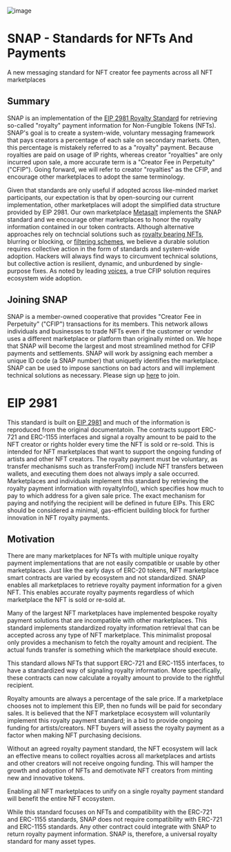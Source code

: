 ![image](https://user-images.githubusercontent.com/11615936/200727236-ff859233-8200-425d-a2e2-7df6883f927a.png)



# SNAP - **S**tandards for **N**FTs **A**nd **P**ayments
A new messaging standard for NFT creator fee payments across all NFT marketplaces

## Summary
SNAP is an implementation of the [EIP 2981 Royalty Standard](https://eips.ethereum.org/EIPS/eip-2981) for retrieving so-called "royalty" payment information for Non-Fungible Tokens (NFTs). SNAP's goal is to create a system-wide, voluntary messaging framework that pays creators a percentage of each sale on secondary markets. Often, this percentage is mistakely referred to as a "royalty" payment. Because royalties are paid on usage of IP rights, whereas creator "royalties" are only incurred upon sale, a more accurate term is a "Creator Fee in Perpetuity" ("CFIP"). Going forward, we will refer to creator "royalties" as the CFIP, and encourage other marketplaces to adopt the same terminology.

Given that standards are only useful if adopted across like-minded market participants, our expectation is that by open-sourcing our current implementation, other marketplaces will adopt the simplified data structure provided by EIP 2981. Our own marketplace [Metasalt](https://metasalt.io) implements the SNAP standard and we encourage other marketplaces to honor the royalty information contained in our token contracts. Although alternative approaches rely on techncial solutions such as [royalty bearing NFTs](https://eips.ethereum.org/EIPS/eip-4910), blurring or blocking, or [filtering schemes](https://github.com/ProjectOpenSea/operator-filter-registry), we believe a durable solution requires collective action in the form of standards and system-wide adoption. Hackers will always find ways to circumvent technical solutions, but collective action is resilient, dynamic, and unburdened by single-purpose fixes. As noted by leading [voices](https://frankdegods.substack.com/p/a-new-solana-nft-standard?sd=pf), a true CFIP solution requires ecosystem wide adoption. 

## Joining SNAP
SNAP is a member-owned cooperative that provides "Creator Fee in Perpetuity" ("CFIP") transactions for its members. This network allows individuals and businesses to trade NFTs even if the customer or vendor uses a different marketplace or platform than originally minted on. We hope that SNAP will become the largest and most streamlined method for CFIP payments and settlements. SNAP will work by assigning each member a unique ID code (a SNAP number) that uniquetly identifies the marketplace. SNAP can be used to impose sanctions on bad actors and will implement technical solutions as necessary. Please sign up [here](https://docs.google.com/document/d/1DR0J614Av4GE0bVGDdJfP1uW-IsPbb9XqbSBQkSkDSo/edit?usp=sharing) to join.

# EIP 2981
This standard is built on [EIP 2981](https://eips.ethereum.org/EIPS/eip-2981) and much of the information is reproduced from the original documentatoin. The contracts support ERC-721 and ERC-1155 interfaces and signal a royalty amount to be paid to the NFT creator or rights holder every time the NFT is sold or re-sold. This is intended for NFT marketplaces that want to support the ongoing funding of artists and other NFT creators. The royalty payment must be voluntary, as transfer mechanisms such as transferFrom() include NFT transfers between wallets, and executing them does not always imply a sale occurred. Marketplaces and individuals implement this standard by retrieving the royalty payment information with royaltyInfo(), which specifies how much to pay to which address for a given sale price. The exact mechanism for paying and notifying the recipient will be defined in future EIPs. This ERC should be considered a minimal, gas-efficient building block for further innovation in NFT royalty payments.

## Motivation
There are many marketplaces for NFTs with multiple unique royalty payment implementations that are not easily compatible or usable by other marketplaces. Just like the early days of ERC-20 tokens, NFT marketplace smart contracts are varied by ecosystem and not standardized. SNAP enables all marketplaces to retrieve royalty payment information for a given NFT. This enables accurate royalty payments regardless of which marketplace the NFT is sold or re-sold at.

Many of the largest NFT marketplaces have implemented bespoke royalty payment solutions that are incompatible with other marketplaces. This standard implements standardized royalty information retrieval that can be accepted across any type of NFT marketplace. This minimalist proposal only provides a mechanism to fetch the royalty amount and recipient. The actual funds transfer is something which the marketplace should execute.

This standard allows NFTs that support ERC-721 and ERC-1155 interfaces, to have a standardized way of signaling royalty information. More specifically, these contracts can now calculate a royalty amount to provide to the rightful recipient.

Royalty amounts are always a percentage of the sale price. If a marketplace chooses not to implement this EIP, then no funds will be paid for secondary sales. It is believed that the NFT marketplace ecosystem will voluntarily implement this royalty payment standard; in a bid to provide ongoing funding for artists/creators. NFT buyers will assess the royalty payment as a factor when making NFT purchasing decisions.

Without an agreed royalty payment standard, the NFT ecosystem will lack an effective means to collect royalties across all marketplaces and artists and other creators will not receive ongoing funding. This will hamper the growth and adoption of NFTs and demotivate NFT creators from minting new and innovative tokens.

Enabling all NFT marketplaces to unify on a single royalty payment standard will benefit the entire NFT ecosystem.

While this standard focuses on NFTs and compatibility with the ERC-721 and ERC-1155 standards, SNAP does not require compatibility with ERC-721 and ERC-1155 standards. Any other contract could integrate with SNAP to return royalty payment information. SNAP is, therefore, a universal royalty standard for many asset types.
